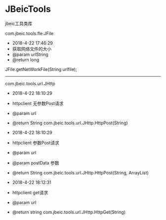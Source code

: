 # JBeicTools
jbeic工具类库

com.jbeic.tools.fle.JFile

* 2018-4-22 17:46:29
* 获取网络文件的大小
* @param urlString
* @return long

JFile.getNetWorkFile(String urlfile);

__________________________________________

com.jbeic.tools.url.JHttp

* 2018-4-22 18:10:29
* httpclient 无参数Post请求
* @param url
* @return String
com.jbeic.tools.url.JHttp.HttpPost(String)

* 2018-4-22 18:10:29
* httpclient 参数Post请求
* @param url
* @param postData 参数
* @return String
com.jbeic.tools.url.JHttp.HttpPost(String, ArrayList<NameValuePair>)

* 2018-4-22 18:12:31
* httpclient get请求
* @param url
* @return string
com.jbeic.tools.url.JHttp.HttpGet(String)